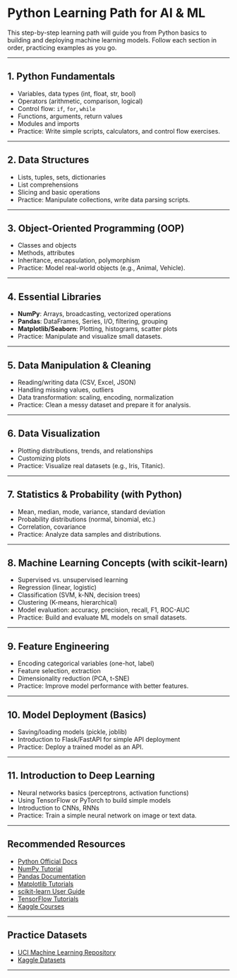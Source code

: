 # Python Learning Path for AI & ML

This step-by-step learning path will guide you from Python basics to building and deploying machine learning models. Follow each section in order, practicing examples as you go.

---

## 1. Python Fundamentals
- Variables, data types (int, float, str, bool)
- Operators (arithmetic, comparison, logical)
- Control flow: `if`, `for`, `while`
- Functions, arguments, return values
- Modules and imports
- Practice: Write simple scripts, calculators, and control flow exercises.

---

## 2. Data Structures
- Lists, tuples, sets, dictionaries
- List comprehensions
- Slicing and basic operations
- Practice: Manipulate collections, write data parsing scripts.

---

## 3. Object-Oriented Programming (OOP)
- Classes and objects
- Methods, attributes
- Inheritance, encapsulation, polymorphism
- Practice: Model real-world objects (e.g., Animal, Vehicle).

---

## 4. Essential Libraries
- **NumPy**: Arrays, broadcasting, vectorized operations
- **Pandas**: DataFrames, Series, I/O, filtering, grouping
- **Matplotlib/Seaborn**: Plotting, histograms, scatter plots
- Practice: Manipulate and visualize small datasets.

---

## 5. Data Manipulation & Cleaning
- Reading/writing data (CSV, Excel, JSON)
- Handling missing values, outliers
- Data transformation: scaling, encoding, normalization
- Practice: Clean a messy dataset and prepare it for analysis.

---

## 6. Data Visualization
- Plotting distributions, trends, and relationships
- Customizing plots
- Practice: Visualize real datasets (e.g., Iris, Titanic).

---

## 7. Statistics & Probability (with Python)
- Mean, median, mode, variance, standard deviation
- Probability distributions (normal, binomial, etc.)
- Correlation, covariance
- Practice: Analyze data samples and distributions.

---

## 8. Machine Learning Concepts (with scikit-learn)
- Supervised vs. unsupervised learning
- Regression (linear, logistic)
- Classification (SVM, k-NN, decision trees)
- Clustering (K-means, hierarchical)
- Model evaluation: accuracy, precision, recall, F1, ROC-AUC
- Practice: Build and evaluate ML models on small datasets.

---

## 9. Feature Engineering
- Encoding categorical variables (one-hot, label)
- Feature selection, extraction
- Dimensionality reduction (PCA, t-SNE)
- Practice: Improve model performance with better features.

---

## 10. Model Deployment (Basics)
- Saving/loading models (pickle, joblib)
- Introduction to Flask/FastAPI for simple API deployment
- Practice: Deploy a trained model as an API.

---

## 11. Introduction to Deep Learning
- Neural networks basics (perceptrons, activation functions)
- Using TensorFlow or PyTorch to build simple models
- Introduction to CNNs, RNNs
- Practice: Train a simple neural network on image or text data.

---

## Recommended Resources

- [Python Official Docs](https://docs.python.org/3/)
- [NumPy Tutorial](https://numpy.org/learn/)
- [Pandas Documentation](https://pandas.pydata.org/docs/)
- [Matplotlib Tutorials](https://matplotlib.org/stable/tutorials/index.html)
- [scikit-learn User Guide](https://scikit-learn.org/stable/user_guide.html)
- [TensorFlow Tutorials](https://www.tensorflow.org/tutorials)
- [Kaggle Courses](https://www.kaggle.com/learn)

---

## Practice Datasets

- [UCI Machine Learning Repository](https://archive.ics.uci.edu/ml/index.php)
- [Kaggle Datasets](https://www.kaggle.com/datasets)

---
